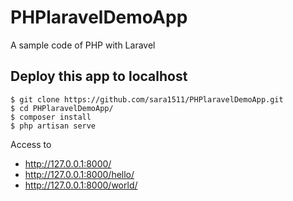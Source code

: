 # PHPlaravelDemoApp
A sample code of PHP with Laravel

## Deploy this app to localhost

```
$ git clone https://github.com/sara1511/PHPlaravelDemoApp.git
$ cd PHPlaravelDemoApp/
$ composer install
$ php artisan serve
```

Access to

- http://127.0.0.1:8000/
- http://127.0.0.1:8000/hello/
- http://127.0.0.1:8000/world/

